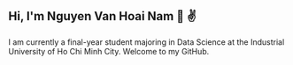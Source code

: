## Hi, I'm Nguyen Van Hoai Nam :wave: :v:  
I am currently a final-year student majoring in Data Science at the Industrial University of Ho Chi Minh City. Welcome to my GitHub.

